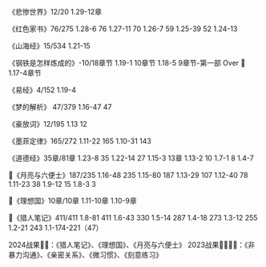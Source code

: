《悲惨世界》12/20
1.29-12章


《红色家书》76/275
1.28-6 76
1.27-11 70
1.26-7 59
1.25-39 52 
1.24-13


《山海经》15/534
1.21-15

《钢铁是怎样炼成的》-10/18章节
1.19-1 10章节
1.18-5 9章节-第一部 Over 💯
1.17-4章节


《易经》4/152
1.19-4

《梦的解析》 47/379
1.16-47 47

《豪放词》12/195
1.13 12 

《墨菲定律》165/272
1.11-22 165
1.10-31 143


《道德经》35章/81章
1.23-8 35
1.22-14 27
1.15-3 13章
1.13-2 10
1.7-1 8
1.4-7

💯《月亮与六便士》187/235
1.16-48 235
1.15-80 187
1.13-29 107
1.12-40 78
1.11-23 38
1.9-12 15
1.8-3 3

💯《理想国》10章/10章
1.11-10章
1.10-9章

💯《猎人笔记》411/411
1.8-81 411
1.6-43 330
1.5-14 287
1.4-18 273
1.3-12 255
1.2-21 243
1.1-174-221（47）

2024战果💎💎：《猎人笔记》、《理想国》、《月亮与六便士》
2023战果💎💎💎💎：《非暴力沟通》、《亲密关系》、《微习惯》、《刻意练习》
